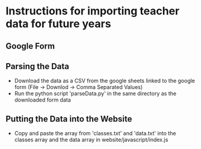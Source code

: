 # Instructions for importing teacher data for future years

## Google Form

## Parsing the Data
- Download the data as a CSV from the google sheets linked to the google form (File -> Downlod -> Comma Separated Values)
- Run the python script 'parseData.py' in the same directory as the downloaded form data

## Putting the Data into the Website
- Copy and paste the array from 'classes.txt' and 'data.txt' into the classes array and the data array in website/javascript/index.js